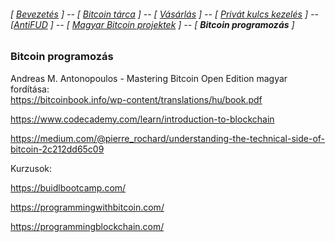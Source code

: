 ###### [ [Bevezetés](README.md) ]  -- [ [Bitcoin tárca](tarca.md) ] -- [ [Vásárlás](vasarlas.md) ] -- [ [Privát kulcs kezelés](private_key_management.md) ] -- [[AntiFUD](antiFUD.md) ] -- [ [Magyar Bitcoin projektek](magyarok.md) ] -- [ **Bitcoin programozás** ]

### Bitcoin programozás

Andreas M. Antonopoulos - 
Mastering Bitcoin Open Edition magyar fordítása:  
<https://bitcoinbook.info/wp-content/translations/hu/book.pdf>

<https://www.codecademy.com/learn/introduction-to-blockchain>

<https://medium.com/@pierre_rochard/understanding-the-technical-side-of-bitcoin-2c212dd65c09>

Kurzusok:

<https://buidlbootcamp.com/>

<https://programmingwithbitcoin.com/>

<https://programmingblockchain.com/>